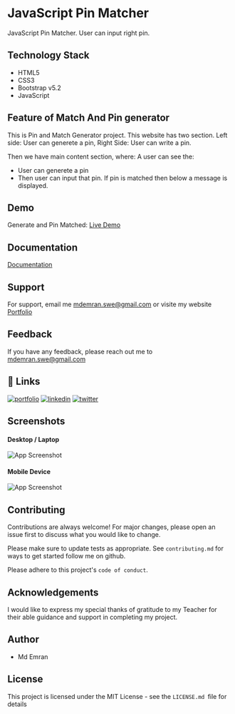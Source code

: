 
# JavaScript Pin Matcher
JavaScript Pin Matcher. User can input right pin. 
## Technology Stack
* HTML5
* CSS3
* Bootstrap v5.2
* JavaScript




## Feature of Match And Pin generator

This is Pin and Match Generator project. This website has two section.
Left side: User can generete a pin, Right Side: User can write a pin. 



Then we have main content section, where: A user can see the:
* User can generete a pin
* Then user can input that pin. If pin is matched then below a message is displayed.

## Demo
Generate and Pin Matched:
[Live Demo](https://emranswe.github.io/generate-and-match-pin/)


## Documentation

[Documentation](https://github.com/EmranSWE/generate-and-match-pin/blob/main/README.md)


## Support

For support, email me mdemran.swe@gmail.com or visite my website [Portfolio](https://emran-portfolio.web.app/)


## Feedback

If you have any feedback, please reach out me to
mdemran.swe@gmail.com


## 🔗 Links
[![portfolio](https://img.shields.io/badge/my_portfolio-000?style=for-the-badge&logo=ko-fi&logoColor=white)](https://emran-portfolio.web.app/)
[![linkedin](https://img.shields.io/badge/linkedin-0A66C2?style=for-the-badge&logo=linkedin&logoColor=white)](https://www.linkedin.com/in/emran2k18/)
[![twitter](https://img.shields.io/badge/twitter-1DA1F2?style=for-the-badge&logo=twitter&logoColor=white)](https://twitter.com/EmranSwe)


## Screenshots
#### Desktop / Laptop
![App Screenshot](https://i.ibb.co/QkDkTfR/screencapture-emranswe-github-io-generate-and-match-pin-2022-11-24-21-01-13.png)

#### Mobile Device
![App Screenshot](https://i.ibb.co/HPfvzR9/screencapture-emranswe-github-io-generate-and-match-pin-2022-11-24-21-07-51.png)


## Contributing

Contributions are always welcome!
For major changes, please open an issue first to discuss what you would like to change.

Please make sure to update tests as appropriate.
See `contributing.md` for ways to get started follow me on github.

Please adhere to this project's `code of conduct`.
## Acknowledgements

  I would like to express my special thanks of gratitude to my Teacher for their able guidance and support in completing my project.

## Author

- Md Emran
## License

This project is licensed under the MIT License - see the `LICENSE.md `file for details




